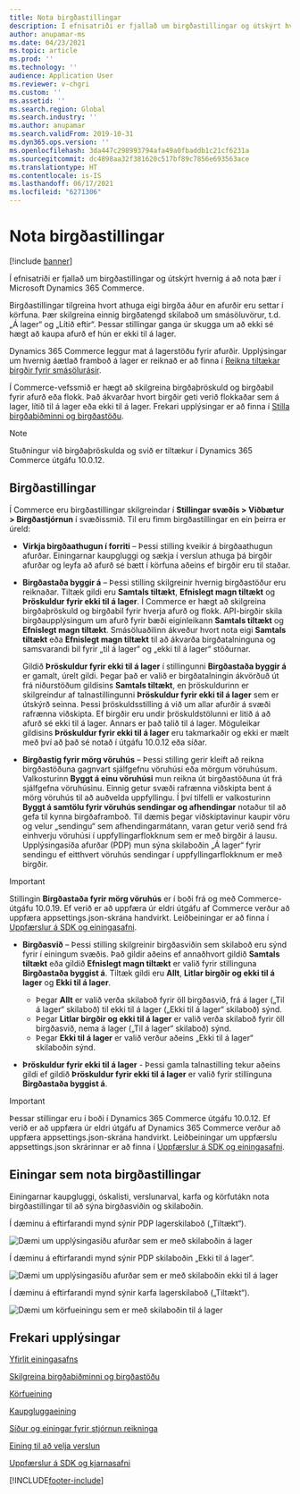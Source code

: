 ```yaml
---
title: Nota birgðastillingar
description: Í efnisatriði er fjallað um birgðastillingar og útskýrt hvernig á að nota þær í Microsoft Dynamics 365 Commerce.
author: anupamar-ms
ms.date: 04/23/2021
ms.topic: article
ms.prod: ''
ms.technology: ''
audience: Application User
ms.reviewer: v-chgri
ms.custom: ''
ms.assetid: ''
ms.search.region: Global
ms.search.industry: ''
ms.author: anupamar
ms.search.validFrom: 2019-10-31
ms.dyn365.ops.version: ''
ms.openlocfilehash: 3da447c298993794afa49a0fbaddb1c21cf6231a
ms.sourcegitcommit: dc4898aa32f381620c517bf89c7856e693563ace
ms.translationtype: HT
ms.contentlocale: is-IS
ms.lasthandoff: 06/17/2021
ms.locfileid: "6271306"
---
```

# <a name="apply-inventory-settings"></a>Nota birgðastillingar

[!include [banner](includes/banner.md)]

Í efnisatriði er fjallað um birgðastillingar og útskýrt hvernig á að nota þær í Microsoft Dynamics 365 Commerce.

Birgðastillingar tilgreina hvort athuga eigi birgða áður en afurðir eru settar í körfuna. Þær skilgreina einnig birgðatengd skilaboð um smásöluvörur, t.d. „Á lager“ og „Lítið eftir“. Þessar stillingar ganga úr skugga um að ekki sé hægt að kaupa afurð ef hún er ekki til á lager.

Dynamics 365 Commerce leggur mat á lagerstöðu fyrir afurðir. Upplýsingar um hvernig áætlað framboð á lager er reiknað er að finna í [Reikna tiltækar birgðir fyrir smásölurásir](calculated-inventory-retail-channels.md).

Í Commerce-vefssmið er hægt að skilgreina birgðaþröskuld og birgðabil fyrir afurð eða flokk. Það ákvarðar hvort birgðir geti verið flokkaðar sem á lager, lítið til á lager eða ekki til á lager. Frekari upplýsingar er að finna í [Stilla birgðabiðminni og birgðastöðu](inventory-buffers-levels.md).

> [!NOTE]
> Stuðningur við birgðaþröskulda og svið er tiltækur í Dynamics 365 Commerce útgáfu 10.0.12.

## <a name="inventory-settings"></a>Birgðastillingar

Í Commerce eru birgðastillingar skilgreindar í **Stillingar svæðis \> Viðbætur \> Birgðastjórnun** í svæðissmið. Til eru fimm birgðastillingar en ein þeirra er úreld:

- **Virkja birgðaathugun í forriti** – Þessi stilling kveikir á birgðaathugun afurðar. Einingarnar kaupgluggi og sækja í verslun athuga þá birgðir afurðar og leyfa að afurð sé bætt í körfuna aðeins ef birgðir eru til staðar.
- **Birgðastaða byggir á** – Þessi stilling skilgreinir hvernig birgðastöður eru reiknaðar. Tiltæk gildi eru **Samtals tiltækt**, **Efnislegt magn tiltækt** og **Þröskuldur fyrir ekki til á lager**. Í Commerce er hægt að skilgreina birgðaþröskuld og birgðabil fyrir hverja afurð og flokk. API-birgðir skila birgðaupplýsingum um afurð fyrir bæði eiginleikann **Samtals tiltækt** og **Efnislegt magn tiltækt**. Smásöluaðilinn ákveður hvort nota eigi **Samtals tiltækt** eða **Efnislegt magn tiltækt** til að ákvarða birgðatalninguna og samsvarandi bil fyrir „til á lager“ og „ekki til á lager“ stöðurnar.

    Gildið **Þröskuldur fyrir ekki til á lager** í stillingunni **Birgðastaða byggir á** er gamalt, úrelt gildi. Þegar það er valið er birgðatalningin ákvörðuð út frá niðurstöðum gildisins **Samtals tiltækt**, en þröskuldurinn er skilgreindur af talnastillingunni **Þröskuldur fyrir ekki til á lager** sem er útskýrð seinna. Þessi þröskuldsstilling á við um allar afurðir á svæði rafrænna viðskipta. Ef birgðir eru undir þröskuldstölunni er litið á að afurð sé ekki til á lager. Annars er það talið til á lager. Möguleikar gildisins **Þröskuldur fyrir ekki til á lager** eru takmarkaðir og ekki er mælt með því að það sé notað í útgáfu 10.0.12 eða síðar.

- **Birgðastig fyrir mörg vöruhús** – Þessi stilling gerir kleift að reikna birgðastöðuna gagnvart sjálfgefnu vöruhúsi eða mörgum vöruhúsum. Valkosturinn **Byggt á einu vöruhúsi** mun reikna út birgðastöðuna út frá sjálfgefna vöruhúsinu. Einnig getur svæði rafrænna viðskipta bent á mörg vöruhús til að auðvelda uppfyllingu. Í því tilfelli er valkosturinn **Byggt á samtölu fyrir vöruhús sendingar og afhendingar** notaður til að gefa til kynna birgðaframboð. Til dæmis þegar viðskiptavinur kaupir vöru og velur „sendingu“ sem afhendingarmátann, varan getur verið send frá einhverju vöruhúsi í uppfyllingarflokknum sem er með birgðir á lausu. Upplýsingasíða afurðar (PDP) mun sýna skilaboðin „Á lager“ fyrir sendingu ef eitthvert vöruhús sendingar í uppfyllingarflokknum er með birgðir. 

> [!IMPORTANT] 
> Stillingin **Birgðastaða fyrir mörg vöruhús** er í boði frá og með Commerce-útgáfu 10.0.19. Ef verið er að uppfæra úr eldri útgáfu af Commerce verður að uppfæra appsettings.json-skrána handvirkt. Leiðbeiningar er að finna í [Uppfærslur á SDK og einingasafni](e-commerce-extensibility/sdk-updates.md#update-the-appsettingsjson-file).

- **Birgðasvið** – Þessi stilling skilgreinir birgðasviðin sem skilaboð eru sýnd fyrir í einingum svæðis. Það gildir aðeins ef annaðhvort gildið **Samtals tiltækt** eða gildið **Efnislegt magn tiltækt** er valið fyrir stillinguna **Birgðastaða byggist á**. Tiltæk gildi eru **Allt**, **Litlar birgðir og ekki til á lager** og **Ekki til á lager**.

    - Þegar **Allt** er valið verða skilaboð fyrir öll birgðasvið, frá á lager („Til á lager“ skilaboð) til ekki til á lager („Ekki til á lager“ skilaboð) sýnd.
    - Þegar **Litlar birgðir og ekki til á lager** er valið verða skilaboð fyrir öll birgðasvið, nema á lager („Til á lager“ skilaboð) sýnd.
    - Þegar **Ekki til á lager** er valið verður aðeins „Ekki til á lager“ skilaboðin sýnd.

- **Þröskuldur fyrir ekki til á lager** - Þessi gamla talnastilling tekur aðeins gildi ef gildið **Þröskuldur fyrir ekki til á lager** er valið fyrir stillinguna **Birgðastaða byggist á**.

> [!IMPORTANT] 
> Þessar stillingar eru í boði í Dynamics 365 Commerce útgáfu 10.0.12. Ef verið er að uppfæra úr eldri útgáfu af Dynamics 365 Commerce verður að uppfæra appsettings.json-skrána handvirkt. Leiðbeiningar um uppfærslu appsettings.json skrárinnar er að finna í [Uppfærslur á SDK og einingasafni](e-commerce-extensibility/sdk-updates.md#update-the-appsettingsjson-file).

## <a name="modules-that-use-inventory-settings"></a>Einingar sem nota birgðastillingar

Einingarnar kaupgluggi, óskalisti, verslunarval, karfa og körfutákn nota birgðastillingar til að sýna birgðasviðin og skilaboðin.

Í dæminu á eftirfarandi mynd sýnir PDP lagerskilaboð („Tiltækt“).

![Dæmi um upplýsingasíðu afurðar sem er með skilaboðin á lager](./media/pdp-InStock.png)

Í dæminu á eftirfarandi mynd sýnir PDP skilaboðin „Ekki til á lager“.

![Dæmi um upplýsingasíðu afurðar sem er með skilaboðin ekki til á lager](./media/pdp-outofstock.png)

Í dæminu á eftirfarandi mynd sýnir karfa lagerskilaboð („Tiltækt“).

![Dæmi um körfueiningu sem er með skilaboðin til á lager](./media/cart-instock.png)

## <a name="additional-resources"></a>Frekari upplýsingar

[Yfirlit einingasafns](starter-kit-overview.md)

[Skilgreina birgðabiðminni og birgðastöðu](inventory-buffers-levels.md)

[Körfueining](add-cart-module.md)

[Kaupgluggaeining](add-buy-box.md)

[Síður og einingar fyrir stjórnun reikninga](account-management.md)

[Eining til að velja verslun](store-selector.md)

[Uppfærslur á SDK og kjarnasafni](e-commerce-extensibility/sdk-updates.md)


[!INCLUDE[footer-include](../includes/footer-banner.md)]
